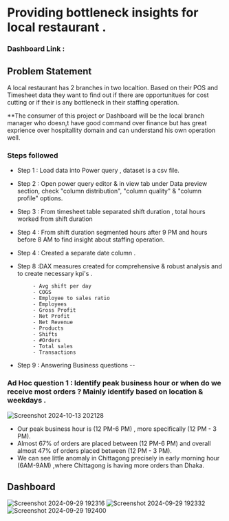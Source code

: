 #  Providing bottleneck insights for local restaurant .

### Dashboard Link : 

## Problem Statement

A local restaurant has 2 branches in two localtion. Based on their POS and Timesheet data they want to find  out if there are opportunitues for cost cutting or if their is any bottleneck in their staffing operation.

**The consumer of this project or Dashboard will be the local branch manager who doesn,t have good command over finance but has great exprience over hospitallity domain and can understand his own operation well.

### Steps followed 

- Step 1 : Load data into Power query , dataset is a csv file.
- Step 2 : Open power query editor & in view tab under Data preview section, check "column distribution", "column quality" & "column profile" options.
- Step 3 : From timesheet table separated shift duration , total hours worked from shift   duration 
- Step 4 : From shift duration  segmented hours after 9 PM and hours before 8 AM to find insight about staffing operation.
- Step 4 : Created a separate date column .



           
- Step 8 :DAX measures created for comprehensive & robust analysis and to create necessary kpi's .
           
           - Avg shift per day
           - COGS 
           - Employee to sales ratio 
           - Employees
           - Gross Profit
           - Net Profit 
           - Net Revenue
           - Products
           - Shifts
           - #Orders
           - Total sales
           - Transactions

- Step 9 : Answering Business questions --
### Ad Hoc question 1 : Identify peak business hour or when do we receive most orders  ? Mainly identify based on location & weekdays .
![Screenshot 2024-10-13 202128](https://github.com/user-attachments/assets/59824b43-611c-4cd6-9f5f-3c6f71ffc2d4)

- Our peak business hour is (12 PM-6 PM) , more specifically (12 PM - 3 PM).
- Almost 67% of orders are placed between  (12 PM-6 PM) and overall  almost 47% of orders placed between (12 PM - 3 PM).
- We can see little anomaly in Chittagong precisely in early morning hour (6AM-9AM) ,where Chittagong is having more orders than Dhaka.


## Dashboard
          
          
![Screenshot 2024-09-29 192316](https://github.com/user-attachments/assets/9dedcf08-c40a-414b-89ab-c269b88da8df)
![Screenshot 2024-09-29 192332](https://github.com/user-attachments/assets/4182ed21-4cb1-4a53-b67e-5bd2f539f82e)
![Screenshot 2024-09-29 192400](https://github.com/user-attachments/assets/56f10bd5-6f90-4bc6-bd55-c1d10407bc32)
 

